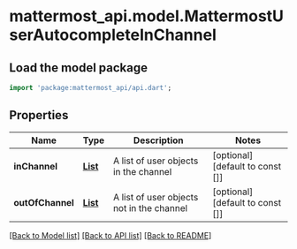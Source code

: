 # mattermost_api.model.MattermostUserAutocompleteInChannel

## Load the model package
```dart
import 'package:mattermost_api/api.dart';
```

## Properties
Name | Type | Description | Notes
------------ | ------------- | ------------- | -------------
**inChannel** | [**List<MattermostUser>**](MattermostUser.md) | A list of user objects in the channel | [optional] [default to const []]
**outOfChannel** | [**List<MattermostUser>**](MattermostUser.md) | A list of user objects not in the channel | [optional] [default to const []]

[[Back to Model list]](../README.md#documentation-for-models) [[Back to API list]](../README.md#documentation-for-api-endpoints) [[Back to README]](../README.md)


